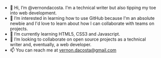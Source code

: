 - 👋 Hi, I’m @vernondacosta. I'm a technical writer but also tipping my toe into web development.
- 👀 I’m interested in learning how to use GitHub because I'm an absolute newbie and I'd love to learn about how I can collaborate with teams on projects.
- 🌱 I’m currently learning HTML5, CSS3 and Javascript.
- 💞️ I’m looking to collaborate on open source projects as a technical writer and, eventually, a web developer.
- 📫 You can reach me at vernon.dacosta@gmail.com

<!---
vernondacosta/vernondacosta is a ✨ special ✨ repository because its `README.md` (this file) appears on your GitHub profile.
You can click the Preview link to take a look at your changes.
--->
